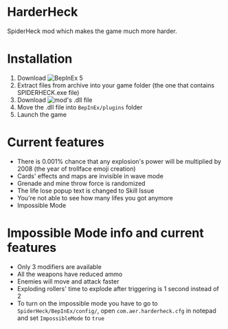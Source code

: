 # HarderHeck
SpiderHeck mod which makes the game much more harder.

# Installation
1. Download ![BepInEx 5](https://github.com/BepInEx/BepInEx/releases)
2. Extract files from archive into your game folder (the one that contains SPIDERHECK.exe file)
3. Download ![mod's .dll file](https://github.com/AerGameChannel/HarderHeck/releases/latest/)
4. Move the .dll file into `BepInEx/plugins` folder
5. Launch the game

# Current features

- There is 0.001% chance that any explosion's power will be multiplied by 2008 (the year of trollface emoji creation)
- Cards' effects and maps are invisible in wave mode
- Grenade and mine throw force is randomized
- The life lose popup text is changed to Skill Issue
- You're not able to see how many lifes you got anymore
- Impossible Mode

# Impossible Mode info and current features
- Only 3 modifiers are available
- All the weapons have reduced ammo
- Enemies will move and attack faster
- Exploding rollers' time to explode after triggering is 1 second instead of 2
- To turn on the impossible mode you have to go to `SpiderHeck/BepInEx/config/`, open `com.aer.harderheck.cfg` in notepad and set `ImpossibleMode` to `true`
